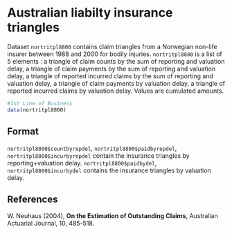 # Australian liabilty insurance triangles

Dataset `nortritpl8800` contains claim triangles from a Norwegian non-life insurer between 1988 and 2000 for bodily injuries. `nortritpl8800` is a list of 5 elements : a triangle of claim counts by the sum of reporting and valuation delay, a triangle of claim payments by the sum of reporting and valuation delay, a triangle of reported incurred claims by the sum of reporting and valuation delay, a triangle of claim payments by valuation delay, a triangle of reported incurred claims by valuation delay. Values are cumulated amounts.

```r
#1st Line of Business
data(nortritpl8800)
```

## Format

`nortritpl8800$countbyrepdel`, `nortritpl8800$paidbyrepdel`, `nortritpl8800$incurbyrepdel` contain the insurance triangles by reporting+valuation delay. `nortritpl8800$paidbydel`, `nortritpl8800$incurbydel` contains the insurance triangles by valuation delay.

## References

W. Neuhaus (2004), **On the Estimation of Outstanding Claims**, Australian Actuarial Journal, 10, 485-518.

 

